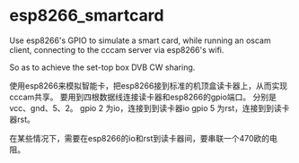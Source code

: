 # esp8266_smartcard

Use esp8266's GPIO to simulate a smart card,
while running an oscam client,
connecting to the cccam server via esp8266's wifi.

So as to achieve the set-top box DVB CW sharing.



使用esp8266来模拟智能卡，把esp8266接到标准的机顶盒读卡器上，从而实现cccam共享。
要用到四根数据线连接读卡器和esp8266的gpio端口。
分别是vcc、gnd、5、2。
gpio 2 为io，连接到到读卡器io
gpio 5 为rst，连接到到读卡器rst。

在某些情况下，需要在esp8266的io和rst到读卡器间，要串联一个470欧的电阻。